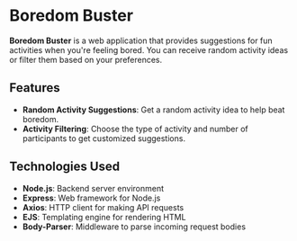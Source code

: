 # Boredom Buster

**Boredom Buster** is a web application that provides suggestions for fun activities when you're feeling bored. You can receive random activity ideas or filter them based on your preferences.

## Features

- **Random Activity Suggestions**: Get a random activity idea to help beat boredom.
- **Activity Filtering**: Choose the type of activity and number of participants to get customized suggestions.

## Technologies Used

- **Node.js**: Backend server environment
- **Express**: Web framework for Node.js
- **Axios**: HTTP client for making API requests
- **EJS**: Templating engine for rendering HTML
- **Body-Parser**: Middleware to parse incoming request bodies
